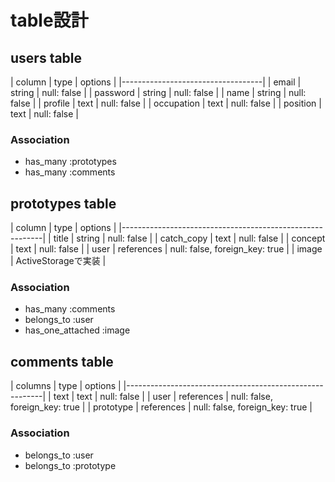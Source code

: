 # table設計

## users table

| column     | type   | options     |
|-----------------------------------|
| email      | string | null: false |
| password   | string | null: false |
| name       | string | null: false |
| profile    | text   | null: false |
| occupation | text   | null: false |
| position   | text   | null: false |

### Association

- has_many :prototypes
- has_many :comments

## prototypes table

| column     | type       | options                        |
|----------------------------------------------------------|
| title      | string     | null: false                    |
| catch_copy | text       | null: false                    |
| concept    | text       | null: false                    | 
| user       | references | null: false, foreign_key: true |
| image      | ActiveStorageで実装                          |

### Association
- has_many :comments
- belongs_to :user
- has_one_attached :image

## comments table

| columns   | type       | options                        |
|---------------------------------------------------------|
| text      | text       | null: false                    |
| user      | references | null: false, foreign_key: true |
| prototype | references | null: false, foreign_key: true |

### Association
- belongs_to :user
- belongs_to :prototype
